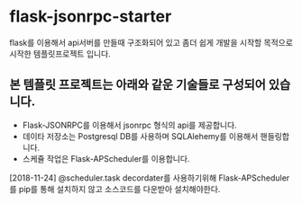 # flask-jsonrpc-starter
flask를 이용해서 api서버를 만들때 구조화되어 있고 좀더 쉽게 개발을 시작할 목적으로 시작한 템플릿프로젝트 입니다.

## 본 템플릿 프로젝트는 아래와 같운 기술들로 구성되어 있습니다.
* Flask-JSONRPC를 이용해서 jsonrpc 형식의 api를 제공합니다.
* 데이타 저장소는 Postgresql DB를 사용하며 SQLAlehemy를 이용해서 핸들링합니다.
* 스케쥴 작업은 Flask-APScheduler를 이용합니다.



[2018-11-24] @scheduler.task decordater를 사용하기위해 Flask-APScheduler를 pip를 통해 설치하지 않고 소스코드를 다운받아 설치해야한다.
